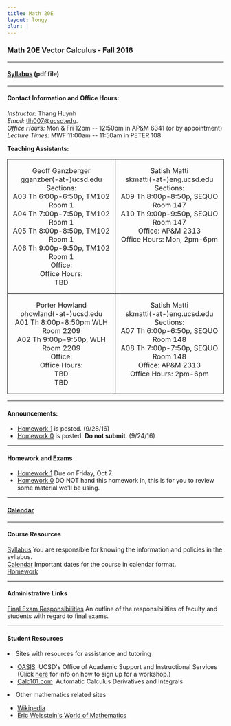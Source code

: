 ```yaml
---
title: Math 20E
layout: longy
blur: |
---
```

### Math 20E Vector Calculus - Fall 2016  

---

#### [Syllabus][math20eSyl] (pdf file)

[math20eSyl]:http://thanghuynh.org/teaching/math20e_syllabus.pdf

---  

#### Contact Information and Office Hours:  

*Instructor:* Thang Huynh  
*Email:* [tlh007@ucsd.edu][email].    
*Office Hours:* Mon & Fri 12pm -- 12:50pm in AP&M 6341 (or by appointment)  
*Lecture Times:* MWF 11:00am -- 11:50am in PETER 108

[email]: mailto:tlh007@ucsd.edu

**Teaching Assistants:**   

<center>
<table width="800" border="1" cellspacing="0" cellpadding="0" style="border-collapse:collapse;
 border:none;mso-border-alt:solid windowtext .5pt;mso-padding-alt:0in 5.4pt 0in 5.4pt">
 <tbody>
 <tr>
  <td width="400" valign="top" style="width:2.5in;border:solid windowtext .5pt;
  padding:0in 5.4pt 0in 5.4pt">
  <p class="MsoNormal" align="center" style="text-align:center"> Geoff Ganzberger <br>gganzber(-at-)ucsd.edu<br> Sections:  <br>A03	Th	6:00p-6:50p,	TM102	Room 1  
   <br>A04	Th	7:00p-7:50p,	TM102	Room 1  
   <br> A05	Th	8:00p-8:50p,	TM102	Room 1  
   <br> A06	Th	9:00p-9:50p,	TM102	Room 1	 <br>Office:  <br>Office Hours:<br> TBD </p>
  </td>
    <td width="400" valign="top" style="width:2.5in;border:solid windowtext .5pt;
  padding:0in 5.4pt 0in 5.4pt">
  <p class="MsoNormal" align="center" style="text-align:center"> Satish Matti <br> skmatti(-at-)eng.ucsd.edu <br> Sections:<br>A09 Th	8:00p-8:50p, SEQUO	Room 147  <br>A10	Th	9:00p-9:50p, SEQUO	Room 147  <br>Office: AP&M 2313<br>Office Hours: Mon, 2pm-6pm</p>
  </td>

 </tr>

<tr>
  <td width="50%" valign="top" style="width:2.5in;border:solid windowtext .5pt;
  padding:0in 5.4pt 0in 5.4pt">
  <p class="MsoNormal" align="center" style="text-align:center">Porter Howland<br>phowland(-at-)ucsd.edu<br>A01	Th	8:00p-8:50pm	WLH	Room 2209  
   <br> A02	Th	9:00p-9:50p,	WLH	Room 2209    
  <br>Office: <br>Office Hours: <br>  TBD <br> TBD</p>
  </td>
  <td width="50%" valign="top" style="width:2.5in;border:solid windowtext .5pt;
  padding:0in 5.4pt 0in 5.4pt">
  <p class="MsoNormal" align="center" style="text-align:center">Satish Matti <br> skmatti(-at-)eng.ucsd.edu <br> Sections: <br> A07	Th	6:00p-6:50p,	SEQUO	Room 148 <br> A08	Th	7:00p-7:50p,	SEQUO	Room 148  
  <br>Office: AP&M 2313 <br>Office Hours: 2pm-6pm</p>
  </td>
</tr>

</tbody>
</table>

</center>



--- 

#### Announcements:

  * [Homework 1][hw1] is posted. (9/28/16)
  * [Homework 0][hw0] is posted. **Do not submit**. (9/24/16)

---

#### Homework and Exams  

  * [Homework 1][hw1] Due on Friday, Oct 7.
  * [Homework 0][hw0] DO NOT hand this homework in, this is for you to review some material we'll be using.  

[hw1]:http://thanghuynh.org/teaching/math20e_f16_hw.html#hmwk1  
[hw0]:http://thanghuynh.org/teaching/math20e_f16_hw.html#hmwk0  

---

#### [Calendar][math20eCal]

[math20eCal]:http://thanghuynh.org/teaching/math20e_f16_cal.html

---  

#### Course Resources  

[Syllabus][math20eSyl] You are responsible for knowing the information and policies in the syllabus.  
[Calendar][math20eCal] Important dates for the course in calendar format.  
[Homework][math20eHW]  

[math20eCal]:http://thanghuynh.org/teaching/math20e_f16_cal.html
[math20eSyl]:http://thanghuynh.org/teaching/math20e_syllabus.pdf
[math20eHW]:http://thanghuynh.org/teaching/math20e_f16_hw.html

---  

#### Administrative Links  
[Final Exam Responsibilities](http://blink.ucsd.edu/Blink/External/Topics/How_To/0,1260,17998,00.html) An outline of the responsibilities of faculty and students
with regard to final exams.


---

#### Student Resources

<li>Sites with resources for assistance and tutoring
<ul><p></p><li><a href="http://oasis.ucsd.edu/">OASIS</a> &nbsp;UCSD's Office of Academic Support and
Instructional Services (Click <a href="https://students.ucsd.edu/academics/_organizations/oasis/math-science/workshops.html">here</a> for info on how to sign up for a workshop.)</li> 
<li><a href="http://www.calc101.com/">Calc101.com</a> &nbsp;Automatic Calculus Derivatives and
Integrals</li>
<p></p>
</ul></li>

<li>Other mathematics related sites 
<p></p><ul>
<li><a href="http://en.wikipedia.org/wiki/Portal:Mathematics">Wikipedia</a></li>
<li><a href="http://mathworld.wolfram.com/">Eric Weisstein's World of Mathematics</a></li>
</ul></li>








